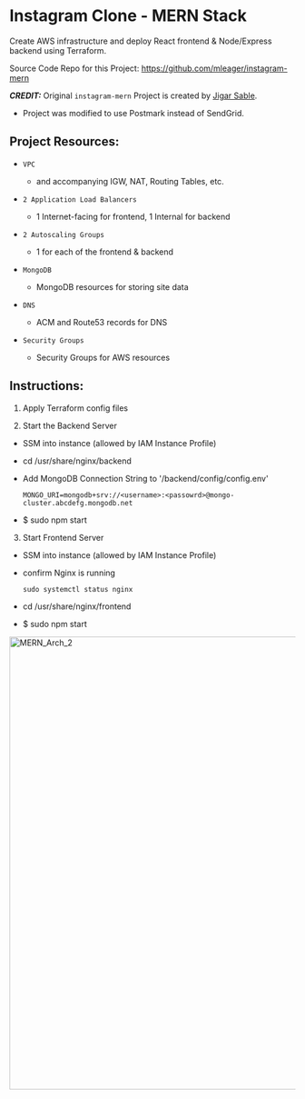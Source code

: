 # Instagram Clone - MERN Stack

Create AWS infrastructure and deploy React frontend & Node/Express backend using Terraform.

Source Code Repo for this Project: https://github.com/mleager/instagram-mern

***CREDIT:***
Original `instagram-mern` Project is created by [Jigar Sable](https://github.com/jigar-sable/instagram-mern).

- Project was modified to use Postmark instead of SendGrid.

## Project Resources:
- `VPC`
  - and accompanying IGW, NAT, Routing Tables, etc.

- `2 Application Load Balancers`
  - 1 Internet-facing for frontend, 1 Internal for backend

- `2 Autoscaling Groups`
  - 1 for each of the frontend & backend

- `MongoDB`
  - MongoDB resources for storing site data

- `DNS`
  - ACM and Route53 records for DNS

- `Security Groups`
  - Security Groups for AWS resources

## Instructions:

1. Apply Terraform config files

2. Start the Backend Server
- SSM into instance (allowed by IAM Instance Profile)
- cd /usr/share/nginx/backend
- Add MongoDB Connection String to '/backend/config/config.env'
  
  `MONGO_URI=mongodb+srv://<username>:<passowrd>@mongo-cluster.abcdefg.mongodb.net`
- $ sudo npm start

3. Start Frontend Server
- SSM into instance (allowed by IAM Instance Profile)
- confirm Nginx is running
  
  `sudo systemctl status nginx`
- cd /usr/share/nginx/frontend
- $ sudo npm start

<img width="797" alt="MERN_Arch_2" src="https://github.com/mleager/Instagram-Clone/assets/106631893/b6086417-cbea-4468-8265-2e3cd22c7490">
